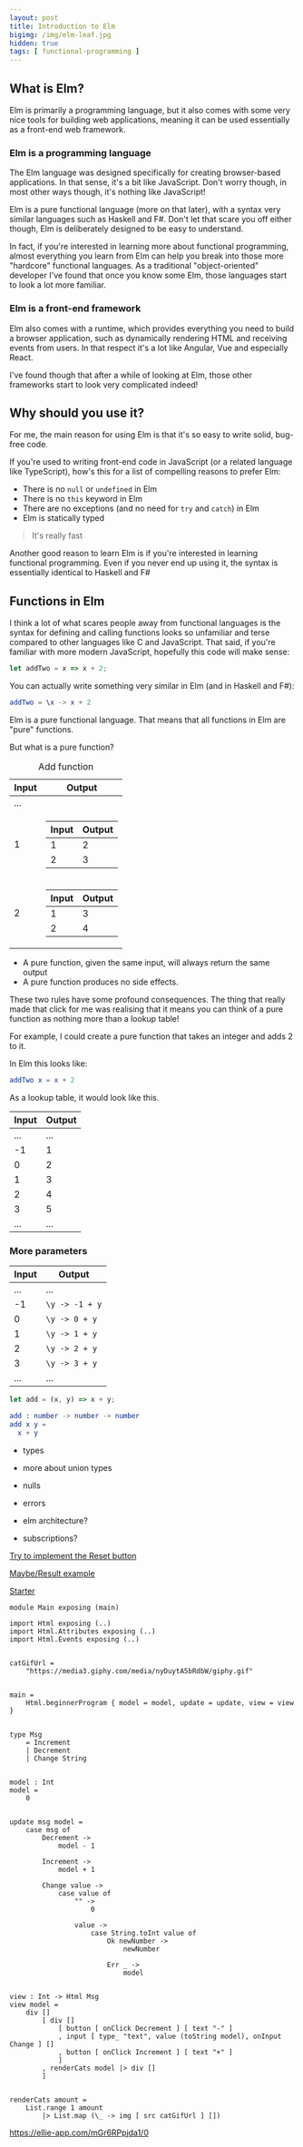 ```yaml
---
layout: post
title: Introduction to Elm
bigimg: /img/elm-leaf.jpg
hidden: true
tags: [ functional-programming ]
---
```


## What is Elm?

Elm is primarily a programming language, but it also comes with some very nice tools for building web applications, meaning it can be used essentially as a front-end web framework.

### Elm is a programming language

The Elm language was designed specifically for creating browser-based applications. In that sense, it's a bit like JavaScript. Don't worry though, in most other ways though, it's nothing like JavaScript!

Elm is a pure functional language (more on that later), with a syntax very similar languages such as Haskell and F#. Don't let that scare you off either though, Elm is deliberately designed to be easy to understand. 

In fact, if you're interested in learning more about functional programming, almost everything you learn from Elm can help you break into those more "hardcore" functional languages. As a traditional "object-oriented" developer I've found that once you know some Elm, those languages start to look a lot more familiar.

### Elm is a front-end framework

Elm also comes with a runtime, which provides everything you need to build a browser application, such as dynamically rendering HTML and receiving events from users. In that respect it's a lot like Angular, Vue and especially React. 

I've found though that after a while of looking at Elm, those other frameworks start to look very complicated indeed!

## Why should you use it?

For me, the main reason for using Elm is that it's so easy to write solid, bug-free code.

If you're used to writing front-end code in JavaScript (or a related language like TypeScript), how's this for a list of compelling reasons to prefer Elm:

* There is no `null` or `undefined` in Elm
* There is no `this` keyword in Elm
* There are no exceptions (and no need for `try` and `catch`) in Elm
* Elm is statically typed

> It's really fast

Another good reason to learn Elm is if you're interested in learning functional programming. Even if you never end up using it, the syntax is essentially identical to Haskell and F#

## Functions in Elm

I think a lot of what scares people away from functional languages is the syntax for defining and calling functions looks so unfamiliar and terse compared to other languages like C and JavaScript. That said, if you're familiar with more modern JavaScript, hopefully this code will make sense:

```javascript
let addTwo = x => x + 2;
```
You can actually write something very similar in Elm (and in Haskell and F#):

```elm
addTwo = \x -> x + 2
```

Elm is a pure functional language. That means that all functions in Elm are "pure" functions. 

But what is a pure function?

<table>
  <caption>Add function</caption>
  <thead>
    <tr>
      <th>Input</th>
      <th>Output</th>
    </tr>
  </thead>
  <tbody>
    <tr>
      <td colspan="2">
        ...
      </td>
    </tr>
    <tr>
      <td>1</td>
      <td>
        <table>
          <thead>
            <tr>
              <th>Input</th>
              <th>Output</th>
            </tr>
          </thead>
          <tbody>
            <tr>
              <td>1</td>
              <td>2</td>
            </tr>
            <tr>
              <td>2</td>
              <td>3</td>
            </tr>
          </tbody>
        </table>
      </td>
    </tr>
    <tr>
      <td>2</td>
      <td>
        <table>
          <thead>
            <tr>
              <th>Input</th>
              <th>Output</th>
            </tr>
          </thead>
          <tbody>
            <tr>
              <td>1</td>
              <td>3</td>
            </tr>
            <tr>
              <td>2</td>
              <td>4</td>
            </tr>
          </tbody>
        </table>
      </td>
    </tr>
  </tbody>
</table>

* A pure function, given the same input, will always return the same output
* A pure function produces no side effects.

These two rules have some profound consequences. The thing that really made that click for me was realising that it means you can think of a pure function as nothing more than a lookup table!

For example, I could create a pure function that takes an integer and adds 2 to it.

In Elm this looks like:

```elm
addTwo x = x + 2
```

As a lookup table, it would look like this.

| Input | Output |
| ----- | ------ |
| ...   | ...    |
| -1    | 1      |
| 0     | 2      |
| 1     | 3      |
| 2     | 4      |
| 3     | 5      |
| ...   | ...    |

### More parameters

| Input | Output |
| ----- | ------ |
| ...   | ...    |
| -1    | `\y -> -1 + y` |
| 0     | `\y -> 0 + y` |
| 1     | `\y -> 1 + y` |
| 2     | `\y -> 2 + y` |
| 3     | `\y -> 3 + y` |
| ...   | ...    |



```javascript
let add = (x, y) => x + y;
```

```elm
add : number -> number -> number
add x y = 
  x + y
```

- types

- more about union types
- nulls
- errors

- elm architecture?
- subscriptions?

[Try to implement the Reset button](https://ellie-app.com/b3DHf8863a1/0)

[Maybe/Result example](https://ellie-app.com/b3vJ4YBkFa1/0)

[Starter](https://ellie-app.com/s7vPbXKXca1/1)

```
module Main exposing (main)

import Html exposing (..)
import Html.Attributes exposing (..)
import Html.Events exposing (..)


catGifUrl =
    "https://media3.giphy.com/media/nyDuytA5bRdbW/giphy.gif"


main =
    Html.beginnerProgram { model = model, update = update, view = view }


type Msg
    = Increment
    | Decrement
    | Change String


model : Int
model =
    0


update msg model =
    case msg of
        Decrement ->
            model - 1

        Increment ->
            model + 1

        Change value ->
            case value of
                "" ->
                    0

                value ->
                    case String.toInt value of
                        Ok newNumber ->
                            newNumber

                        Err _ ->
                            model


view : Int -> Html Msg
view model =
    div []
        [ div []
            [ button [ onClick Decrement ] [ text "-" ]
            , input [ type_ "text", value (toString model), onInput Change ] []
            , button [ onClick Increment ] [ text "+" ]
            ]
        , renderCats model |> div []
        ]


renderCats amount =
    List.range 1 amount
        |> List.map (\_ -> img [ src catGifUrl ] [])
```
https://ellie-app.com/mGr6RPpjda1/0

